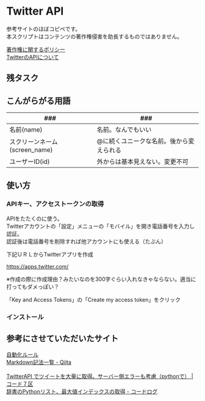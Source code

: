 # Twitter API

参考サイトのほぼコピペです。</br>
本スクリプトはコンテンツの著作権侵害を助長するものではありません。</br>

<a href=https://help.twitter.com/ja/rules-and-policies/copyright-policy>著作権に関するポリシー</a></br>
<a href=https://help.twitter.com/ja/rules-and-policies/twitter-api>TwitterのAPIについて</a></br>


## 残タスク


## こんがらがる用語
|###|###|
---|---
| 名前(name) | 名前。なんでもいい |
| スクリーンネーム(screen_name) | @に続くユニークな名前。後から変えられる |
| ユーザーID(id) | 外からは基本見えない。変更不可 |

## 使い方

### APIキー、アクセストークンの取得
APIをたたくのに使う。</br>
Twitterアカウントの「設定」メニューの「モバイル」を開き電話番号を入力し認証。</br>
認証後は電話番号を削除すれば他アカウントにも使える（たぶん）

下記ＵＲＬからTwitterアプリを作成

https://apps.twitter.com/

※作成の際に作成理由？みたいなのを300字ぐらい入れなきゃならない。適当に打ってもダメっぽい？

「Key and Access Tokens」の「Create my access token」をクリック


### インストール



## 参考にさせていただいたサイト</br>
[自動化ルール](https://help.twitter.com/ja/rules-and-policies/twitter-automation)</br>
[Markdown記法一覧 - Qiita](https://qiita.com/oreo/items/82183bfbaac69971917f)</br>
</br>
[TwitterAPI でツイートを大量に取得。サーバー側エラーも考慮（pythonで） | コード７区](http://ailaby.com/twitter_api/)</br>
[辞書のPythonリスト、最大値インデックスの取得 - コードログ](https://codeday.me/jp/qa/20190410/506627.html)</br>

